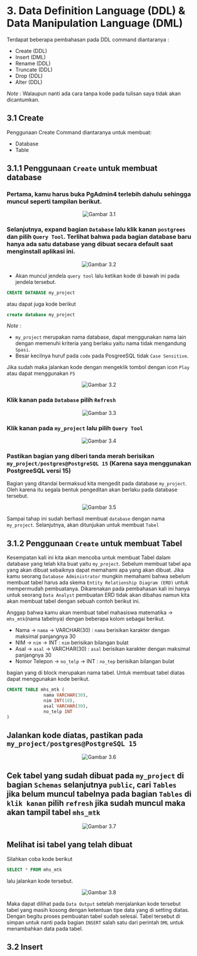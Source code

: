 # 3. Data Definition Language (DDL) & Data Manipulation Language (DML)

Terdapat beberapa pembahasan pada DDL command diantaranya :
* Create (DDL)
* Insert (DML)
* Rename (DDL)
* Truncate (DDL)
* Drop (DDL)
* Alter (DDL)

*Note* : Walaupun nanti ada cara tanpa kode pada tulisan saya tidak akan dicantumkan.


## 3.1 Create
Penggunaan Create Command diantaranya untuk membuat:
* Database
* Table


## 3.1.1 Penggunaan `Create` untuk membuat database


### Pertama, kamu harus buka PgAdmin4 terlebih dahulu sehingga muncul seperti tampilan berikut.

<div align='center'>
  
![Gambar 3.1](https://github.com/indracahyaramdani/PostgreeSQL-Zero-to-Hero/blob/3cc5c72075dc18c1f2bf203290c834f145709371/image/img22.png)  
   
</div>

### Selanjutnya, expand bagian `Database` lalu klik kanan `postgrees` dan pilih `Query Tool`. Terlihat bahwa pada bagian database baru hanya ada satu database yang dibuat secara default saat menginstall aplikasi ini.

<div align='center'>
  
![Gambar 3.2](https://github.com/indracahyaramdani/PostgreeSQL-Zero-to-Hero/blob/1d15814b239c80a54939927251c1dbe82c26300c/image/img23.png)  
   
</div>

* Akan muncul jendela `query tool` lalu ketikan kode di bawah ini pada jendela tersebut.


```SQL
CREATE DATABASE my_project
```

atau dapat juga kode berikut

```SQL
create database my_project
```

*Note* : 
- `my_project` merupakan nama database, dapat menggunakan nama lain dengan memenuhi kriteria yang berlaku yaitu nama tidak mengandung `Spasi`.
- Besar kecilnya huruf pada `code` pada PosgreeSQL tidak `Case Sensitive`.

Jika sudah maka jalankan kode dengan mengeklik tombol dengan icon `Play` atau dapat menggunakan `F5`

<div align='center'>
  
![Gambar 3.2](https://github.com/indracahyaramdani/PostgreeSQL-Zero-to-Hero/blob/1d15814b239c80a54939927251c1dbe82c26300c/image/img24.png)  
   
</div>


### Klik kanan pada `Database` pilih `Refresh`

<div align='center'>
  
![Gambar 3.3](https://github.com/indracahyaramdani/PostgreeSQL-Zero-to-Hero/blob/1d15814b239c80a54939927251c1dbe82c26300c/image/img25.png)  
   
</div>

### Klik kanan pada `my_project` lalu pilih `Query Tool`

<div align='center'>
  
![Gambar 3.4](https://github.com/indracahyaramdani/PostgreeSQL-Zero-to-Hero/blob/1d15814b239c80a54939927251c1dbe82c26300c/image/img26.png)  
   
</div>

### Pastikan bagian yang diberi tanda merah berisikan `my_project/postgres@PostgreSQL 15` (Karena saya menggunakan PostgreeSQL versi 15)

Bagian yang ditandai bermaksud kita mengedit pada database `my_project`. Oleh karena itu segala bentuk pengeditan akan berlaku pada database tersebut.

<div align='center'>
  
![Gambar 3.5](https://github.com/indracahyaramdani/PostgreeSQL-Zero-to-Hero/blob/1d15814b239c80a54939927251c1dbe82c26300c/image/img26.png)  
   
</div>

Sampai tahap ini sudah berhasil membuat `database` dengan nama `my_project`. Selanjutnya, akan ditunjukan untuk membuat `Tabel`

## 3.1.2 Penggunaan `Create` untuk membuat Tabel
Kesempatan kali ini kita akan mencoba untuk membuat Tabel dalam database yang telah kita buat yaitu `my_project`. Sebelum membuat tabel apa yang akan dibuat sebaiknya dapat memahami apa yang akan dibuat. Jika kamu seorang `Database Administrator` mungkin memahami bahwa sebelum membuat tabel harus ada skema `Entity Relationship Diagram (ERD)` untuk mempermudah pembuatanya. Dikarenakan pada pembahasan kali ini hanya untuk seorang `Data Analyst` pembuatan ERD tidak akan dibahas namun kita akan membuat tabel dengan sebuah contoh berikut ini.

Anggap bahwa kamu akan membuat tabel mahasiswa matematika $\to$ `mhs_mtk`(nama tabelnya) dengan beberapa kolom sebagai berikut.
* Nama          $\to$ `nama`    $\to$ VARCHAR(30) : `nama` berisikan karakter dengan maksimal panjangnya 30
* NIM           $\to$ `nim`     $\to$ INT     : `nim` berisikan bilangan bulat 
* Asal          $\to$ `asal`    $\to$ VARCHAR(30) : `asal` berisikan karakter dengan maksimal panjangnya 30
* Nomor Telepon $\to$ `no_telp` $\to$ INT    : `no_tep` berisikan bilangan bulat

bagian yang di block merupakan nama tabel. Untuk membuat tabel diatas dapat menggunakan kode berikut.

```SQL
CREATE TABLE mhs_mtk (
              nama VARCHAR(30),
              nim INT(18),
              asal VARCHAR(30),
              no_telp INT
) 
```

## Jalankan kode diatas, pastikan pada `my_project/postgres@PostgreSQL 15`

<div align='center'>
  
![Gambar 3.6](https://github.com/indracahyaramdani/PostgreeSQL-Zero-to-Hero/blob/52a35cd6dd091d14f58cea1effc23581628f6173/image/img3.6.png)  
   
</div>

## Cek tabel yang sudah dibuat pada `my_project` di bagian `Schemas` selanjutnya `public`, cari `Tables` jika belum muncul tabelnya pada bagian `Tables` di `klik kanan` pilih `refresh` jika sudah muncul maka akan tampil tabel `mhs_mtk`

<div align='center'>
  
![Gambar 3.7](https://github.com/indracahyaramdani/PostgreeSQL-Zero-to-Hero/blob/52a35cd6dd091d14f58cea1effc23581628f6173/image/img3.7.png)  
   
</div>

## Melihat isi tabel yang telah dibuat 
Silahkan coba kode berikut

```SQL
SELECT * FROM mhs_mtk
```
lalu jalankan kode tersebut.

<div align='center'>
  
![Gambar 3.8](https://github.com/indracahyaramdani/PostgreeSQL-Zero-to-Hero/blob/52a35cd6dd091d14f58cea1effc23581628f6173/image/img3.8.png)  
   
</div>

Maka dapat dilihat pada `Data Output` setelah menjalankan kode tersebut tabel yang masih kosong dengan ketentuan tipe data yang di setting diatas. Dengan begitu proses pembuatan tabel sudah selesai. Tabel tersebut di simpan untuk nanti pada bagian `INSERT` salah satu dari perintah `DML` untuk menambahkan data pada tabel.

## 3.2 Insert
